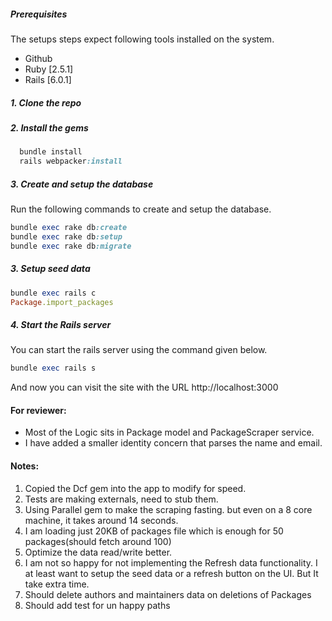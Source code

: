 ##### Prerequisites

The setups steps expect following tools installed on the system.

- Github
- Ruby [2.5.1]
- Rails [6.0.1]

##### 1. Clone the repo 

##### 2. Install the gems

```ruby
  bundle install
  rails webpacker:install
```
##### 3. Create and setup the database

Run the following commands to create and setup the database.

```ruby
bundle exec rake db:create
bundle exec rake db:setup
bundle exec rake db:migrate
```

##### 3. Setup seed data

```ruby
bundle exec rails c
Package.import_packages
```

##### 4. Start the Rails server

You can start the rails server using the command given below.

```ruby
bundle exec rails s
```

And now you can visit the site with the URL http://localhost:3000

#### For reviewer:
* Most of the Logic sits in Package model and PackageScraper service. 
* I have added a smaller identity concern that parses the name and email.

#### Notes:

1. Copied the Dcf gem into the app to modify for speed.
2. Tests are making externals, need to stub them.
3. Using Parallel gem to make the scraping fasting. but even on a 8 core machine, it takes around 14 seconds. 
4. I am loading just 20KB of packages file which is enough for 50 packages(should fetch around 100)
4. Optimize the data read/write better. 
5. I am not so happy for not implementing the Refresh data functionality. I at least want to setup the seed data or a refresh button on the UI. But It take extra time.
6. Should delete authors and maintainers data on deletions of Packages
7. Should add test for  un happy paths 
